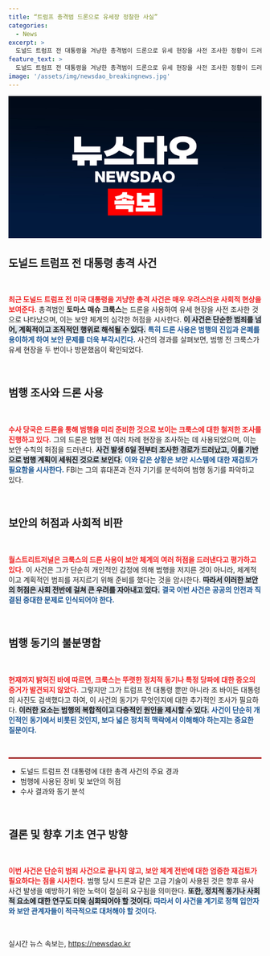 ```yaml
---
title: “트럼프 총격범 드론으로 유세장 정찰한 사실”
categories:
  - News
excerpt: >
  도널드 트럼프 전 대통령을 겨냥한 총격범이 드론으로 유세 현장을 사전 조사한 정황이 드러났다. 차량에서 발견된 폭발물과 방탄 조끼는 그가 범행을 계획했음을 시사한다. 이 사건은 보안 허점에 대한 경각심을 불러일으키고 있다.
feature_text: >
  도널드 트럼프 전 대통령을 겨냥한 총격범이 드론으로 유세 현장을 사전 조사한 정황이 드러났다. 차량에서 발견된 폭발물과 방탄 조끼는 그가 범행을 계획했음을 시사한다. 이 사건은 보안 허점에 대한 경각심을 불러일으키고 있다.
image: '/assets/img/newsdao_breakingnews.jpg'
---
```


<p><img src="/assets/img/newsdao_breakingnews.jpg" alt="cryptoinkorea 속보" /></p>

<h2 data-ke-size="size26">도널드 트럼프 전 대통령 총격 사건</h2>

<p data-ke-size="size16">&nbsp;</p>

<p data-ke-size="size16"><b><span style="color: #ee2323;">최근 도널드 트럼프 전 미국 대통령을 겨냥한 총격 사건은 매우 우려스러운 사회적 현상을 보여준다.</span></b> 총격범인 <b>토마스 매슈 크룩스</b>는 드론을 사용하여 유세 현장을 사전 조사한 것으로 나타났으며, 이는 보안 체계의 심각한 허점을 시사한다. <b><span style="background-color: #21538527;">이 사건은 단순한 범죄를 넘어, 계획적이고 조직적인 행위로 해석될 수 있다.</span></b> <b><span style="color: #1a5490;">특히 드론 사용은 범행의 진입과 은폐를 용이하게 하여 보안 문제를 더욱 부각시킨다.</span></b> 사건의 경과를 살펴보면, 범행 전 크룩스가 유세 현장을 두 번이나 방문했음이 확인되었다.</p>

<p data-ke-size="size16">&nbsp;</p>

<h2 data-ke-size="size26">범행 조사와 드론 사용</h2>

<p data-ke-size="size16">&nbsp;</p>

<p data-ke-size="size16"><b><span style="color: #ee2323;">수사 당국은 드론을 통해 범행을 미리 준비한 것으로 보이는 크룩스에 대한 철저한 조사를 진행하고 있다.</span></b> 그의 드론은 범행 전 여러 차례 현장을 조사하는 데 사용되었으며, 이는 보안 수칙의 허점을 드러낸다. <b><span style="background-color: #21538527;">사건 발생 6일 전부터 조사한 경로가 드러났고, 이를 기반으로 범행 계획이 세워진 것으로 보인다.</span></b> <b><span style="color: #1a5490;">이와 같은 상황은 보안 시스템에 대한 재검토가 필요함을 시사한다.</span></b> FBI는 그의 휴대폰과 전자 기기를 분석하여 범행 동기를 파악하고 있다.</p>

<p data-ke-size="size16">&nbsp;</p>

<h2 data-ke-size="size26">보안의 허점과 사회적 비판</h2>

<p data-ke-size="size16">&nbsp;</p>

<p data-ke-size="size16"><b><span style="color: #ee2323;">월스트리트저널은 크룩스의 드론 사용이 보안 체계의 여러 허점을 드러낸다고 평가하고 있다.</span></b> 이 사건은 그가 단순히 개인적인 감정에 의해 범행을 저지른 것이 아니라, 체계적이고 계획적인 범죄를 저지르기 위해 준비를 했다는 것을 암시한다. <b><span style="background-color: #21538527;">따라서 이러한 보안의 허점은 사회 전반에 걸쳐 큰 우려를 자아내고 있다.</span></b> <b><span style="color: #1a5490;">결국 이번 사건은 공공의 안전과 직결된 중대한 문제로 인식되어야 한다.</span></b></p>

<p data-ke-size="size16">&nbsp;</p>

<h2 data-ke-size="size26">범행 동기의 불분명함</h2>

<p data-ke-size="size16">&nbsp;</p>

<p data-ke-size="size16"><b><span style="color: #ee2323;">현재까지 밝혀진 바에 따르면, 크룩스는 뚜렷한 정치적 동기나 특정 당파에 대한 증오의 증거가 발견되지 않았다.</span></b> 그렇지만 그가 트럼프 전 대통령 뿐만 아니라 조 바이든 대통령의 사진도 검색했다고 하여, 이 사건의 동기가 무엇인지에 대한 추가적인 조사가 필요하다. <b><span style="background-color: #21538527;">이러한 요소는 범행의 복합적이고 다층적인 원인을 제시할 수 있다.</span></b> <b><span style="color: #1a5490;">사건이 단순히 개인적인 동기에서 비롯된 것인지, 보다 넓은 정치적 맥락에서 이해해야 하는지는 중요한 질문이다.</span></b></p>

<p data-ke-size="size16">&nbsp;</p>

<hr style="border: 1px solid #ee2323;">

<ul>
    <li>도널드 트럼프 전 대통령에 대한 총격 사건의 주요 경과</li>
    <li>범행에 사용된 장비 및 보안의 허점</li>
    <li>수사 결과와 동기 분석</li>
</ul>

<p data-ke-size="size16">&nbsp;</p>

<h2 data-ke-size="size26">결론 및 향후 기초 연구 방향</h2>

<p data-ke-size="size16">&nbsp;</p>

<p data-ke-size="size16"><b><span style="color: #ee2323;">이번 사건은 단순히 범죄 사건으로 끝나지 않고, 보안 체계 전반에 대한 엄중한 재검토가 필요하다는 점을 시사한다.</span></b> 범행 당시 드론과 같은 고급 기술이 사용된 것은 향후 유사 사건 발생을 예방하기 위한 노력이 절실히 요구됨을 의미한다. <b><span style="background-color: #21538527;">또한, 정치적 동기나 사회적 요소에 대한 연구도 더욱 심화되어야 할 것이다.</span></b> <b><span style="color: #1a5490;">따라서 이 사건을 계기로 정책 입안자와 보안 관계자들이 적극적으로 대처해야 할 것이다.</span></b></p>

<p data-ke-size="size16">&nbsp;</p>
실시간 뉴스 속보는, <a href="https://newsdao.kr" rel="dofollow">https://newsdao.kr</a>


